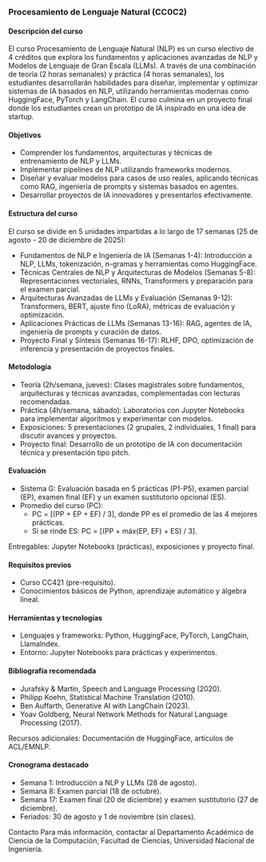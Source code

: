 ### Procesamiento de Lenguaje Natural (CC0C2) 

#### Descripción del curso

El curso Procesamiento de Lenguaje Natural (NLP) es un curso electivo de 4 créditos que explora los fundamentos y aplicaciones avanzadas de NLP y Modelos de Lenguaje de Gran Escala (LLMs). A través de una combinación de teoría (2 horas semanales) y práctica (4 horas semanales), los estudiantes desarrollarán habilidades para diseñar, implementar y optimizar sistemas de IA basados en NLP, utilizando herramientas modernas como HuggingFace, PyTorch y LangChain. El curso culmina en un proyecto final donde los estudiantes crean un prototipo de IA inspirado en una idea de startup.

#### Objetivos

- Comprender los fundamentos, arquitecturas y técnicas de entrenamiento de NLP y LLMs.
- Implementar pipelines de NLP utilizando frameworks modernos.
- Diseñar y evaluar modelos para casos de uso reales, aplicando técnicas como RAG, ingeniería de prompts y sistemas basados en agentes.
- Desarrollar proyectos de IA innovadores y presentarlos efectivamente.

#### Estructura del curso
El curso se divide en 5 unidades impartidas a lo largo de 17 semanas (25 de agosto - 20 de diciembre de 2025):

- Fundamentos de NLP e Ingeniería de IA (Semanas 1-4): Introducción a NLP, LLMs, tokenización, n-gramas y herramientas como HuggingFace.
- Técnicas Centrales de NLP y Arquitecturas de Modelos (Semanas 5-8): Representaciones vectoriales, RNNs, Transformers y preparación para el examen parcial.
- Arquitecturas Avanzadas de LLMs y Evaluación (Semanas 9-12): Transformers, BERT, ajuste fino (LoRA), métricas de evaluación y optimización.
- Aplicaciones Prácticas de LLMs (Semanas 13-16): RAG, agentes de IA, ingeniería de prompts y curación de datos.
- Proyecto Final y Síntesis (Semanas 16-17): RLHF, DPO, optimización de inferencia y presentación de proyectos finales.

#### Metodología

- Teoría (2h/semana, jueves): Clases magistrales sobre fundamentos, arquitecturas y técnicas avanzadas, complementadas con lecturas recomendadas.
- Práctica (4h/semana, sábado): Laboratorios con Jupyter Notebooks para implementar algoritmos y experimentar con modelos.
- Exposiciones: 5 presentaciones (2 grupales, 2 individuales, 1 final) para discutir avances y proyectos.
- Proyecto final: Desarrollo de un prototipo de IA con documentación técnica y presentación tipo pitch.

#### Evaluación

- Sistema G: Evaluación basada en 5 prácticas (P1-P5), examen parcial (EP), examen final (EF) y un examen sustitutorio opcional (ES).  
- Promedio del curso (PC):  
    * PC = [(PP + EP + EF) / 3], donde PP es el promedio de las 4 mejores prácticas.
    * Si se rinde ES: PC = [(PP + máx(EP, EF) + ES) / 3].

Entregables: Jupyter Notebooks (prácticas), exposiciones y proyecto final.

#### Requisitos previos

- Curso CC421 (pre-requisito).
- Conocimientos básicos de Python, aprendizaje automático y álgebra lineal.

#### Herramientas y tecnologías

- Lenguajes y frameworks: Python, HuggingFace, PyTorch, LangChain, LlamaIndex.
- Entorno: Jupyter Notebooks para prácticas y experimentos.

#### Bibliografía recomendada

- Jurafsky & Martin, Speech and Language Processing (2020).
- Philipp Koehn, Statistical Machine Translation (2010).
- Ben Auffarth, Generative AI with LangChain (2023).
- Yoav Goldberg, Neural Network Methods for Natural Language Processing (2017).

Recursos adicionales: Documentación de HuggingFace, artículos de ACL/EMNLP.

#### Cronograma destacado

- Semana 1: Introducción a NLP y LLMs (28 de agosto).
- Semana 8: Examen parcial (18 de octubre).
- Semana 17: Examen final (20 de diciembre) y examen sustitutorio (27 de diciembre).
- Feriados: 30 de agosto y 1 de noviembre (sin clases).

Contacto
Para más información, contactar al Departamento Académico de Ciencia de la Computación, Facultad de Ciencias, Universidad Nacional de Ingeniería.
